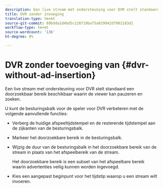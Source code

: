 ```yaml
---
description: Een live stream met ondersteuning voor DVR stelt standaard een doorzoekbaar bereik beschikbaar waarin de viewer kan pauzeren en zoeken.
title: DVR zonder invoeging
translation-type: tm+mt
source-git-commit: 89bdda1d4bd5c126f19ba75a819942df901183d1
workflow-type: tm+mt
source-wordcount: '136'
ht-degree: 0%

---
```



# DVR zonder toevoeging van {#dvr-without-ad-insertion}

Een live stream met ondersteuning voor DVR stelt standaard een doorzoekbaar bereik beschikbaar waarin de viewer kan pauzeren en zoeken.

U kunt de besturingsbalk voor de speler voor DVR verbeteren met de volgende aanvullende functies:

* Verberg de huidige afspeeltijdstempel en de resterende tijdstempel aan de zijkanten van de besturingsbalk.
* Markeer het doorzoekbare bereik in de besturingsbalk.
* Wijzig de duur van de besturingsbalk in het doorzoekbare bereik van de stream in plaats van het afspeelbereik van de stream.

   Het doorzoekbare bereik is een subset van het afspeelbare bereik waarin advertenties veilig kunnen worden ingevoegd.
* Kies een aangepast beginpunt voor het tijdstip waarop u een stream wilt invoeren.
